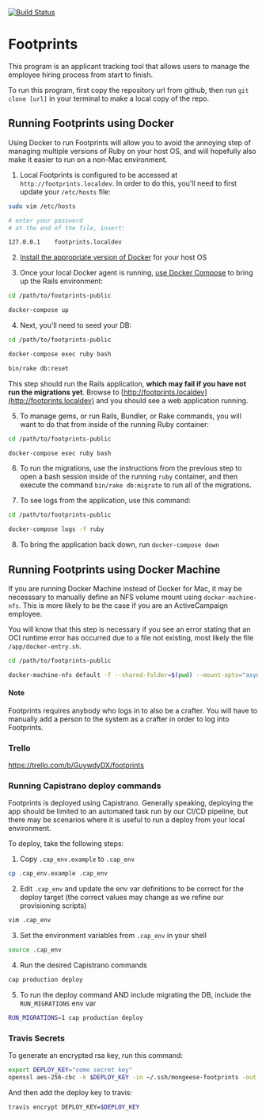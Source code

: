 [![Build Status](https://travis-ci.org/mongeeses/footprints-public.svg?branch=develop)](https://travis-ci.org/mongeeses/footprints-public)
# Footprints

This program is an applicant tracking tool that allows users to manage the employee hiring process from start to finish.

To run this program, first copy the repository url from github, then run
`git clone [url]` in your terminal to make a local copy of the repo.

## Running Footprints using Docker

Using Docker to run Footprints will allow you to avoid the annoying step of
managing multiple versions of Ruby on your host OS, and will hopefully also
make it easier to run on a non-Mac environment.

1. Local Footprints is configured to be accessed at `http://footprints.localdev`. In order to do this,
you'll need to first update your `/etc/hosts` file:

```bash
sudo vim /etc/hosts

# enter your password
# at the end of the file, insert:

127.0.0.1    footprints.localdev
```

2. [Install the appropriate version of Docker](https://www.docker.com/get-started) for your host OS

3. Once your local Docker agent is running, [use Docker Compose](https://docs.docker.com/compose/) to bring up the Rails environment:

```bash
cd /path/to/footprints-public

docker-compose up
```

4. Next, you'll need to seed your DB:

```bash
cd /path/to/footprints-public

docker-compose exec ruby bash

bin/rake db:reset
```

This step should run the Rails application, **which may fail if you have not run the migrations yet**. Browse to [http://footprints.localdev](http://footprints.localdev) and you should see a web application running.

5. To manage gems, or run Rails, Bundler, or Rake commands, you will want to do that from inside of the running Ruby container:

```bash
cd /path/to/footprints-public

docker-compose exec ruby bash
```

6. To run the migrations, use the instructions from the previous step to open a bash session inside of the running `ruby` container, and then execute the command `bin/rake db:migrate` to run all of the migrations.

7. To see logs from the application, use this command:

```bash
cd /path/to/footprints-public

docker-compose logs -f ruby
```

8. To bring the application back down, run `docker-compose down`

## Running Footprints using Docker Machine

If you are running Docker Machine instead of Docker for Mac, it may be necesssary
to manually define an NFS volume mount using `docker-machine-nfs`. This is more
likely to be the case if you are an ActiveCampaign employee.

You will know that this step is necessary if you see an error stating that an
OCI runtime error has occurred due to a file not existing, most likely the file
`/app/docker-entry.sh`.

```bash
cd /path/to/footprints-public

docker-machine-nfs default -f --shared-folder=$(pwd) --mount-opts="async,noatime,actimeo=1,nolock,vers=3,udp"
```

#### Note

Footprints requires anybody who logs in to also be a crafter. You will have to manually add a person to the system as a crafter in order to log into Footprints.

### Trello
https://trello.com/b/GuywdyDX/footprints

### Running Capistrano deploy commands

Footprints is deployed using Capistrano. Generally speaking, deploying the app
should be limited to an automated task run by our CI/CD pipeline, but there may
be scenarios where it is useful to run a deploy from your local environment.

To deploy, take the following steps:

1. Copy `.cap_env.example` to `.cap_env`

```bash
cp .cap_env.example .cap_env
```

2. Edit `.cap_env` and update the env var definitions to be correct for the deploy target (the correct values may change as we refine our provisioning scripts)

```bash
vim .cap_env
```

3. Set the environment variables from `.cap_env` in your shell

```bash
source .cap_env
```

4. Run the desired Capistrano commands

```bash
cap production deploy
```

5. To run the deploy command AND include migrating the DB, include the `RUN_MIGRATIONS` env var

```bash
RUN_MIGRATIONS=1 cap production deploy
```

### Travis Secrets

To generate an encrypted rsa key, run this command:

```bash
export DEPLOY_KEY="some secret key"
openssl aes-256-cbc -k $DEPLOY_KEY -in ~/.ssh/mongeese-footprints -out config/deploy_id_rsa_enc_travis -a
```

And then add the deploy key to travis:

```bash
travis encrypt DEPLOY_KEY=$DEPLOY_KEY
```

